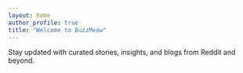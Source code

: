 ```yaml
---
layout: home
author_profile: true
title: "Welcome to BuzzMeow"
---
```


Stay updated with curated stories, insights, and blogs from Reddit and beyond.
